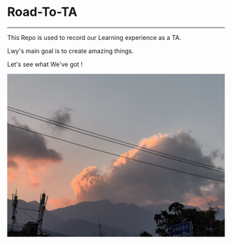 # Road-To-TA

---

This Repo is used to record our Learning experience as a TA.

 Lwy's main goal is to create amazing things. 



Let's see what We've got ! 

![IMG_20230116_184626.jpg](/Img/IMG_20230116_184626.jpg)